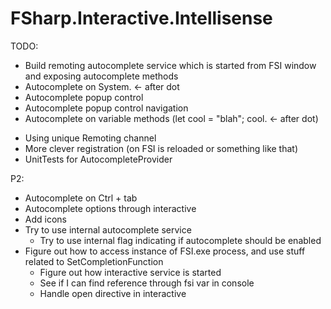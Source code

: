 # FSharp.Interactive.Intellisense

TODO:

+ Build remoting autocomplete service which is started from FSI window and exposing autocomplete methods
+ Autocomplete on System. <- after dot
+ Autocomplete popup control
+ Autocomplete popup control navigation
+ Autocomplete on variable methods (let cool = "blah"; cool. <- after dot)
- Using unique Remoting channel
- More clever registration (on FSI is reloaded or something like that)
- UnitTests for AutocompleteProvider

P2:
- Autocomplete on Ctrl + tab
- Autocomplete options through interactive
- Add icons
- Try to use internal autocomplete service
	- Try to use internal flag indicating if autocomplete should be enabled
- Figure out how to access instance of FSI.exe process, and use stuff related to SetCompletionFunction
	- Figure out how interactive service is started
	- See if I can find reference through fsi var in console
	- Handle open directive in interactive